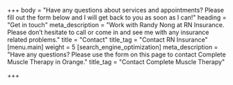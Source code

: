 +++
body = "Have any questions about services and appointments? Please fill out the form below and I will get back to you as soon as I can!"
heading = "Get in touch"
meta_description = "Work with Randy Nong at RN Insurance. Please don’t hesitate to call or come in and see me with any insurance related problems."
title = "Contact"
title_tag = "Contact RN Insurance"
[menu.main]
weight = 5
[search_engine_optimization]
meta_description = "Have any questions? Please use the form on this page to contact Complete Muscle Therapy in Orange."
title_tag = "Contact Complete Muscle Therapy"

+++
